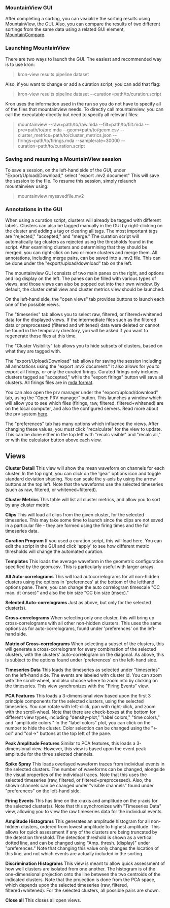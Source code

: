 ### MountainView GUI

After completing a sorting, you can visualize the sorting results using MountainView, the GUI. Also, you can compare the results of two different sortings from the same data using a related GUI element, [MountainCompare](mountaincompare.md).

### Launching MountainView

There are two ways to launch the GUI. The easiest and recommended way is to use kron:

> kron-view results pipeline dataset

Also, if you want to change or add a curation script, you can add that flag:

> kron-view results pipeline dataset --curation=path/to/curation.script

Kron uses the information used in the run so you do not have to specify all of the files that mountainview needs. To directly call mountainview, you can call the executable directly but need to specify all relevant files: 

> mountainview --raw=path/to/raw.mda --filt=path/to/filt.mda --pre=path/to/pre.mda --geom=path/to/geom.csv --cluster_metrics=path/to/cluster_metrics.json --firings=path/to/firings.mda  --samplerate=30000 --curation=path/to/curation.script

### Saving and resuming a MountainView session

To save a session, on the left-hand side of the GUI, under "Export/Upload/Download," select "export .mv2 document" This will save the session to the file.
To resume this session, simply relaunch mountainview using:

>mountainview mysavedfile.mv2

### Annotations in the GUI

When using a curation script, clusters will already be tagged with different labels. Clusters can also be tagged manually in the GUI by right-clicking on the cluster and adding a tag or clearing all tags. The most important tags are "rejected," "accepted," and "merge." The curation script will automatically tag clusters as rejected using the thresholds found in the script.
After examining clusters and determining that they should be merged, you can right-click on two or more clusters and merge them.
All annotations, including merge pairs, can be saved into a .mv2 file. This can be done under the "export/upload/download" tab on the left.

The mountainview GUI consists of two main panes on the right, and options and log display on the left. The panes can be filled with various types of views, and those views can also be popped out into their own window. By default, the cluster detail view and cluster metrics view should be launched.

On the left-hand side, the "open views" tab provides buttons to launch each one of the possible views.

The "timeseries" tab allows you to select raw, filtered, or filtered+whitened data for the displayed views. If the intermediate files such as the filtered data or preprocessed (filtered and whitened) data were deleted or cannot be found in the temporary directory, you will be asked if you want to regenerate those files at this time.

The "Cluster Visibility" tab allows you to hide subsets of clusters, based on what they are tagged with.

The "export/Upload/Download" tab allows for saving the session including all annotations using the "export .mv2 document." It also allows for you to export all firings, or only the curated firings. Curated firings only includes clusters tagged as "accepted," while the "export firings" button will save all clusters. All firings files are in [mda format](mda_format.md).

You can also open the prv manager under the "export/upload/download" tab, using the "Open PRV manager" button. This launches a window which will allow you to see which files (firings, raw, filtered, filtered+whitened) are on the local computer, and also the configured servers. Read more about the prv system [here](prv_system.md).

The "preferences" tab has many options which influence the views. After changing these values, you must click "recalculate" for the view to update. This can be done either in the top left with "recalc visible" and "recalc all," or with the calculator button above each view.

## Views

**Cluster Detail**
This view will show the mean waveform on channels for each cluster. In the top right, you can click on the 'gear' options icon and toggle standard deviation shading. You can scale the y-axis by using the arrow buttons at the top left. Note that the waveforms use the selected timeseries (such as raw, filtered, or whitened+filtered).

**Cluster Metrics**
This table will list all cluster metrics, and allow you to sort by any cluster metric

**Clips**
This will load all clips from the given cluster, for the selected timeseries. This may take some time to launch since the clips are not saved in a particular file - they are formed using the firing times and the full timeseries data.

**Curation Program**
If you used a curation.script, this will load here. You can edit the script in the GUI and click 'apply' to see how different metric thresholds will change the automated curation.

**Templates**
This loads the average waveform in the geometric configuration specified by the geom.csv. This is particularly useful with larger arrays.

**All Auto-correlograms**
This will load autocorrelograms for all non-hidden clusters using the options in 'preferences' at the bottom of the lefthand options pane. There, you can change the auto correlogram timescale "CC max. dt (msec)" and also the bin size "CC bin size (msec)."

**Selected Auto-correlograms**
Just as above, but only for the selected cluster(s).

**Cross-correlograms**
When selecting only one cluster, this will bring up cross-correlograms with all other non-hidden clusters. This uses the same options as for auto-correlograms, found under 'preferences' on the left-hand side.

**Matrix of Cross-correlograms**
When selecting a subset of the clusters, this will generate a cross-correlogram for every combination of the selected clusters, with the clusters' auto-correlogram on the diagonal. As above, this is subject to the options found under 'preferences' on the left-hand side.

**Timeseries Data**
This loads the timeseries as selected under "timeseries" on the left-hand side. The events are labeled with cluster id. You can zoom with the scroll-wheel, and also choose where to zoom into by clicking on the timeseries. This view synchronizes with the "Firing Events" view.

**PCA Features**
This loads a 3-dimensional view based upon the first 3 principle components for the selected clusters, using the selected timeseries. You can rotate with left-click, pan with right-click, and zoom with the scroll-wheel. Note that there are check-boxes at the bottom for different view types, including "density-plot," "label colors," "time colors," and "amplitude colors." In the "label colors" plot, you can click on the number to hide the cluster. Color selection can be changed using the "<-col" and "col->" buttons at the top left of the pane.

**Peak Amplitude Features**
Similar to PCA features, this loads a 3-dimensional view. However, this view is based upon the event peak amplitude for the three selected channels.

**Spike Spray**
This loads overlayed waveform traces from individual events in the selected clusters. The number of waveforms can be changed, alongside the visual properties of the individual traces. Note that this uses the selected timeseries (raw, filtered, or filtered+preprocessed). Also, the shown channels can be changed under "visible channels" found under "preferences" on the left-hand side.

**Firing Events**
This has time on the x-axis and amplitude on the y-axis for the selected cluster(s). Note that this synchronizes with "Timeseries Data" view, allowing you to view the raw timeseries data for the individual events.

**Amplitude Histograms**
This generates an amplitude histogram for all non-hidden clusters, ordered from lowest amplitude to highest amplitude. This allows for quick assessment if any of the clusters are being truncated by the detection threshold. The detection threshold is shown as a vertical dotted line, and can be changed using "Amp. thresh. (display)" under "preferences." Note that changing this value only changes the location of this line, and not which events are actually included in the sorting.

**Discrimination Histograms**
This view is meant to allow quick assessment of how well clusters are isolated from one another. The histogram is of the one-dimensional projection onto the line between the two centroids of the indicated clusters. Note that the projection is done from the PCA space, which depends upon the selected timeseries (raw, filtered, filtered+whitened). For the selected clusters, all possible pairs are shown.

**Close all**
This closes all open views.

